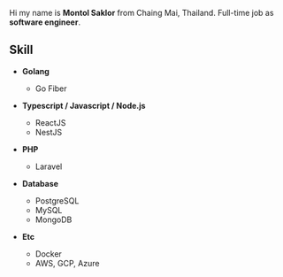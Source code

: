 <p>
  Hi my name is <strong>Montol Saklor</strong> from Chaing Mai, Thailand. Full-time job as <strong>software engineer</strong>.
</p>

<h2>Skill</h2>
<ul>
  <li><strong>Golang</strong></li>
  <ul>
    <li>Go Fiber</li>
  </ul>
  <p></p>
  <li><strong>Typescript / Javascript / Node.js</strong></li>
  <ul>
    <li>ReactJS</li>
    <li>NestJS</li>
  </ul>
  <p></p>
   <li><strong>PHP</strong></li>
  <ul>
    <li>Laravel</li>
  </ul>
  <p></p>
  <li><strong>Database</strong></li>
  <ul>
    <li>PostgreSQL</li>
    <li>MySQL</li>
    <li>MongoDB</li>
  </ul>
  <p></p>
  <li><strong>Etc</strong></li>
  <ul>
    <li>Docker</li>
    <li>AWS, GCP, Azure</li>
  </ul>
</ul>
